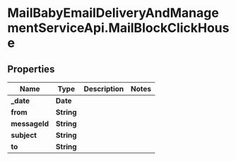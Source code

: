 # MailBabyEmailDeliveryAndManagementServiceApi.MailBlockClickHouse

## Properties
Name | Type | Description | Notes
------------ | ------------- | ------------- | -------------
**_date** | **Date** |  | 
**from** | **String** |  | 
**messageId** | **String** |  | 
**subject** | **String** |  | 
**to** | **String** |  | 

